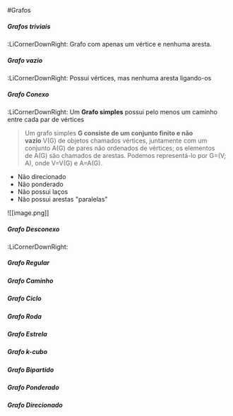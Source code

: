 #Grafos

##### Grafos triviais
:LiCornerDownRight: Grafo com apenas um vértice e nenhuma aresta.
##### Grafo vazio
:LiCornerDownRight: Possui vértices, mas nenhuma aresta ligando-os
##### Grafo Conexo
:LiCornerDownRight: Um **Grafo simples** possui pelo menos um caminho entre cada par de vértices

>Um grafo simples **G consiste de um conjunto finito e não vazio** V(G) de objetos chamados vértices, juntamente com um conjunto A(G) de pares não ordenados de vértices; os elementos de A(G) são chamados de arestas. Podemos representá-lo por G=(V; A), onde V=V(G) e A=A(G).

- Não direcionado
- Não ponderado
- Não possui laços
- Não possui arestas "paralelas"

![[image.png]]

##### Grafo Desconexo
:LiCornerDownRight: 
##### Grafo Regular
##### Grafo Caminho
##### Grafo Ciclo
##### Grafo Roda
##### Grafo Estrela
##### Grafo k-cubo
##### Grafo Bipartido
##### Grafo Ponderado
##### Grafo Direcionado
